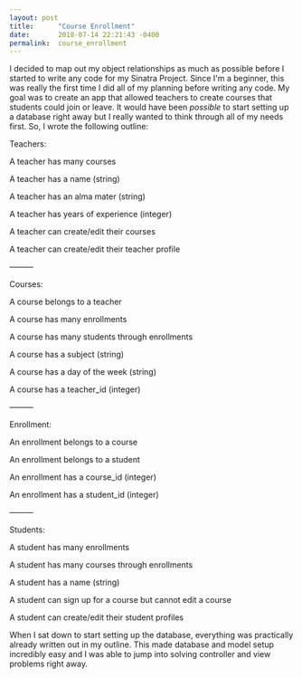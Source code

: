 ```yaml
---
layout: post
title:      "Course Enrollment"
date:       2018-07-14 22:21:43 -0400
permalink:  course_enrollment
---
```


I decided to map out my object relationships as much as possible before I started to write any code for my Sinatra Project. Since I'm a beginner, this was really the first time I did all of my planning before writing any code. My goal was to create an app that allowed teachers to create courses that students could join or leave. It would have been *possible* to start setting up a database right away but I really wanted to think through all of my needs first. So, I wrote the following outline:

Teachers:

A teacher has many courses

A teacher has a name (string)

A teacher has an alma mater (string)

A teacher has years of experience (integer)

A teacher can create/edit their courses

A teacher can create/edit their teacher profile

———

Courses:

A course belongs to a teacher

A course has many enrollments

A course has many students through enrollments

A course has a subject (string)

A course has a day of the week (string)

A course has a teacher_id (integer)

———

Enrollment:

An enrollment belongs to a course

An enrollment belongs to a student

An enrollment has a course_id (integer)

An enrollment has a student_id (integer)

———

Students:

A student has many enrollments

A student has many courses through enrollments

A student has a name (string)

A student can sign up for a course but cannot edit a course

A student can create/edit their student profiles

When I sat down to start setting up the database, everything was practically already written out in my outline. This made database and model setup incredibly easy and I was able to jump into solving controller and view problems right away.

